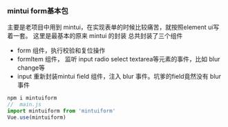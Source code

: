 ### mintui form基本包
主要是老项目中用到 mintui，在实现表单的时候比较痛苦，就按照element ui写着一套。
这里是最基本的原来 mintui 的封装
总共封装了三个组件
- form 组件，执行校验和复位操作
- formItem 组件， 监听 input radio select textarea等元素的事件，比如 blur change等
- input 重新封装mintui field 组件，注入 blur 事件。坑爹的field竟然没有 blur 事件

```js
npm i mintuiform
//  main.js
import mintuiform from 'mintuiform'
Vue.use(mintuiform)
```